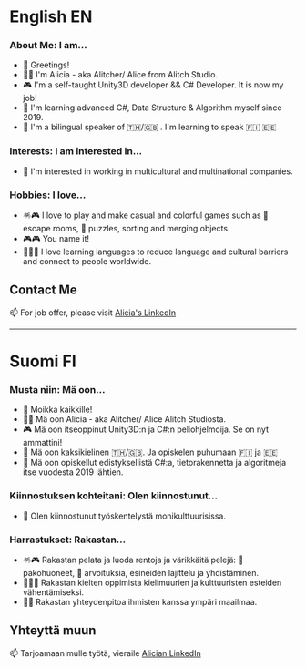 # English EN
### About Me: I am...
- 👋 Greetings! 
- 👩‍💻 I'm Alicia - aka Alitcher/ Alice from Alitch Studio.
- 🎮 I'm a self-taught Unity3D developer && C# Developer. It is now my job!
- 🌱 I'm learning advanced C#, Data Structure & Algorithm myself since 2019.
- 👄 I'm a bilingual speaker of 🇹🇭/🇬🇧	. I'm learning to speak 🇫🇮 🇪🇪 	

### Interests: I am interested in...
- 👀 I'm interested in working in multicultural and multinational companies.

### Hobbies: I love...
- 🪅🎮 I love to play and make casual and colorful games such as 🧸 escape rooms, 🧩 puzzles, sorting and merging objects. 
- 🎮🎮 You name it!
- 🏳️‍🌈💓 I love learning languages to reduce language and cultural barriers and connect to people worldwide.

## Contact Me
📫 For job offer, please visit [Alicia's LinkedIn](https://www.linkedin.com/in/aliciagamedev/) 

---

# Suomi FI
### Musta niin: Mä oon...
- 👋 Moikka kaikkille! 
- 👩‍💻 Mä oon Alicia - aka Alitcher/ Alice Alitch Studiosta.
- 🎮 Mä oon itseoppinut Unity3D:n ja C#:n peliohjelmoija. Se on nyt ammattini!
- 👄 Mä oon kaksikielinen 🇹🇭/🇬🇧. Ja opiskelen puhumaan 🇫🇮 ja 🇪🇪
- 🌱 Mä oon opiskellut edistyksellistä C#:a, tietorakennetta ja algoritmeja itse vuodesta 2019 lähtien.

### Kiinnostuksen kohteitani: Olen kiinnostunut...
- 👀 Olen kiinnostunut työskentelystä monikulttuurisissa.

### Harrastukset: Rakastan...
- 🪅🎮 Rakastan pelata ja luoda rentoja ja värikkäitä pelejä: 🧸 pakohuoneet, 🧩 arvoituksia, esineiden lajittelu ja yhdistäminen. 
- 🏳️‍🌈💓 Rakastan kielten oppimista kielimuurien ja kulttuuristen esteiden vähentämiseksi.
- 🤝🙏 Rakastan yhteydenpitoa ihmisten kanssa ympäri maailmaa.

## Yhteyttä muun
📫 Tarjoamaan mulle työtä, vieraile [Alician LinkedIn](https://www.linkedin.com/in/aliciagamedev/)

<!---
Alitcher/Alitcher is a ✨ special ✨ repository because its `README.md` (this file) appears on your GitHub profile.
You can click the Preview link to take a look at your changes.
--->
